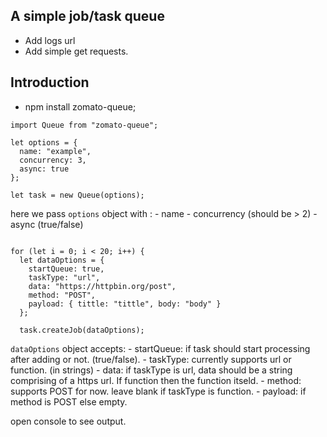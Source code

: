 

A simple job/task queue
------------------------

* Add logs url
* Add simple get requests.

## Introduction

* npm install zomato-queue;

```
import Queue from "zomato-queue";

let options = {
  name: "example",
  concurrency: 3,
  async: true
};

let task = new Queue(options);

```
here we pass `options` object with :
    - name
    - concurrency (should be > 2)
    - async (true/false)

```

for (let i = 0; i < 20; i++) {
  let dataOptions = {
    startQueue: true,
    taskType: "url",
    data: "https://httpbin.org/post",
    method: "POST",
    payload: { tittle: "tittle", body: "body" }
  };

  task.createJob(dataOptions);
```

`dataOptions` object accepts: 
    - startQueue: if task should start processing after adding or not. (true/false).
    - taskType: currently supports url or function. (in strings)
    - data: if taskType is url, data should be a string comprising of a https url. If function then the function itseld.
    - method: supports POST for now. leave blank if taskType is function.
    - payload: if method is POST else empty.


open console to see output.
